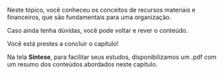 Neste tópico, você conheceu os conceitos de recursos materiais e financeiros, que são fundamentais para uma organização.

Caso ainda tenha dúvidas, você pode voltar e rever o conteúdo.

Você está prestes a concluir o capítulo!

Na tela **Síntese**, para facilitar seus estudos, disponibilizamos um .pdf com um resumo dos conteúdos abordados neste capítulo.
